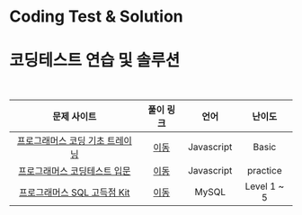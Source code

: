 # Coding Test & Solution
# 코딩테스트 연습 및 솔루션

<br>

|문제 사이트|풀이 링크|언어|난이도|
|:---:|:---:|:---:|:---:|
|[프로그래머스 코딩 기초 트레이닝](https://school.programmers.co.kr/learn/challenges/training?order=recent&languages=javascript)|[이동](./programmers/Javascript/basic)|Javascript|Basic|
|[프로그래머스 코딩테스트 입문](https://school.programmers.co.kr/learn/challenges/beginner?order=acceptance_desc&page=1&languages=javascript)|[이동](./programmers/Javascript/practice)|Javascript|practice|
|[프로그래머스 SQL 고득점 Kit](https://school.programmers.co.kr/learn/challenges?tab=sql_practice_kit)|[이동](./programmers/SQL)|MySQL|Level 1 ~ 5|